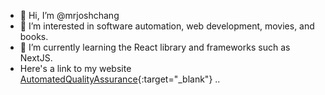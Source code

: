 - 👋 Hi, I’m @mrjoshchang
- 👀 I’m interested in software automation, web development, movies, and books.
- 🌱 I’m currently learning the React library and frameworks such as NextJS.
- Here's a link to my website [AutomatedQualityAssurance](https://www.automatedqualityassurance.com){:target="_blank"}
..
<!---
mrjoshchang/mrjoshchang is a ✨ special ✨ repository because its `README.md` (this file) appears on your GitHub profile.
You can click the Preview link to take a look at your changes.

https://dev.to/supritha/how-to-have-an-awesome-github-profile-1969

![MrJoshChang's GitHub stats](https://github-readme-stats.vercel.app/api?username=mrjoshchang&show_icons=true&theme=highcontrast)
[![trophy](https://github-profile-trophy.vercel.app/?username=mrjoshchang)](https://github.com/ryo-ma/github-profile-trophy)
--->
